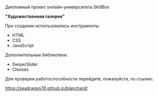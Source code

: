 Дипломный проект онлайн-университета SkillBox

<b>"Художественная галерея"</b>

При создании использовались инструменты:

- HTML
- CSS
- JavaScript

Дополнительные библиотеки:

- SwiperSlider
- Choises

Для проверки работоспособности перейдите, пожалуйста, по ссылке:

https://seadragon78.github.io/blanchard/
